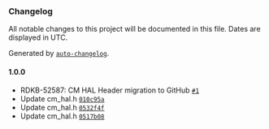 ### Changelog

All notable changes to this project will be documented in this file. Dates are displayed in UTC.

Generated by [`auto-changelog`](https://github.com/CookPete/auto-changelog).

#### 1.0.0

- RDKB-52587: CM HAL Header migration to GitHub [`#1`](https://github.com/rdkcentral/rdkb-halif-cm/pull/1)
- Update cm_hal.h [`010c95a`](https://github.com/rdkcentral/rdkb-halif-cm/commit/010c95adacb1a6fadc62b94ac841025ddebeda88)
- Update cm_hal.h [`0532f4f`](https://github.com/rdkcentral/rdkb-halif-cm/commit/0532f4fab90165fa4287e4fc3aa9bfbd3f91478e)
- Update cm_hal.h [`0517b08`](https://github.com/rdkcentral/rdkb-halif-cm/commit/0517b0860e74a75e01f886915d4ea3f1be5ba15e)
